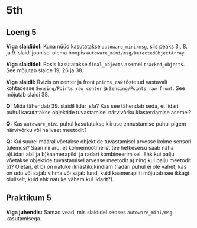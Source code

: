# 5th

## Loeng 5

**Viga slaididel:** Kuna nüüd kasutatakse `autoware_mini/msg`, siis peaks 3., 8. ja 9. slaidi joonisel olema hoopis `autoware_mini/msg/DetectedObjectArray`.

**Viga slaididel:** Rosis kasutatakse `final_objects` asemel `tracked_objects`. See mõjutab slaide 19, 26 ja 38.

**Viga slaidil:** Rvizis on center ja front `points_raw` tõstetud vastavalt kohtadesse `Sensing/Points raw center` ja `Sensing/Points raw front`. See mõjutab slaidi 38.

**Q:** Mida tähendab 39. slaidil lidar_sfa? Kas see tähendab seda, et lidari puhul kasutatakse objektide tuvastamisel närvivõrku klasterdamise asemel?

**Q:** Kas `autoware_mini` puhul kasutatakse kiiruse ennustamise puhul pigem närvivõrku või naiivset meetodit?

**Q:** Kui suurel määral võetakse objektide tuvastamisel arvesse kolme sensori tulemusi? Saan nii aru, et kolmemõõtmelist tee hetkeseisu saab näha a)Lidari abil ja  b)kaamerapildi ja radari kombineerimisel. Ehk kui palju võetakse objektide tuvastamisel arvesse meetodit a) ning kui palju meetodit b)? Oletan, et b) on natuke ilmastikukindlam (radari puhul ei ole vahet, kas on udu või sajab vihma või sajab lund, kuid kaamerapilti mõjutab see ikkagi oluliselt, kuid ehk natuke vähem kui lidarit?).

## Praktikum 5

**Viga juhendis:** Samad vead, mis slaididel seoses `autoware_mini/msg` kasutamisega.

